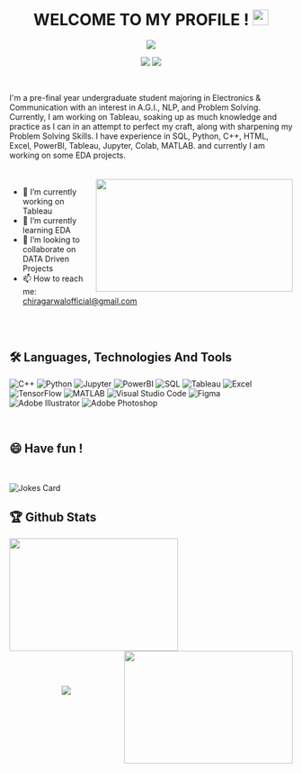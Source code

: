 <h1 align="center">
  WELCOME TO MY PROFILE !
  <img src="https://media.giphy.com/media/hvRJCLFzcasrR4ia7z/giphy.gif" width="28">
</h1>



<p align="center">
  <img src="https://readme-typing-svg.herokuapp.com?color=9644F4&size=50&center=true&vCenter=true&width=550&height=70&lines=I'm+Chirag+Agarwal;An+DATA+Enthusiast;A+Student+Developer;A+Problem+Solver">
</p>



<p align="center">
  <a href="https://www.linkedin.com/in/chirag-agarwal-000351247/"><img src="https://img.shields.io/badge/LinkedIn-0077B5?style=for-the-badge&logo=linkedin&logoColor=white"></a>
  <a href="https://leetcode.com/chiragarwalofficial/"><img src="https://img.shields.io/badge/-LeetCode-FFA116?style=for-the-badge&logo=LeetCode&logoColor=black"></a>
<!--   <a href="https://twitter.com/see_d_rat"><img src="https://img.shields.io/badge/Twitter-1DA1F2?style=for-the-badge&logo=twitter&logoColor=white"></a> -->
</p>
<br>

I'm a pre-final year undergraduate student majoring in Electronics & Communication with an interest in A.G.I., NLP, and Problem Solving. Currently, I am working on Tableau, soaking up as much knowledge and practice as I can in an attempt to perfect my craft, along with sharpening my Problem Solving Skills. I have experience in SQL, Python, C++, HTML, Excel, PowerBI, Tableau, Jupyter, Colab, MATLAB. and currently I am working on some EDA projects.
<br>
<br>
<br>
<img align="right" src="https://cdn.dribbble.com/users/2646423/screenshots/5507196/computer.gif" height="200px" width="350px">


- 🔭 I’m currently working on Tableau <br>
- 🌱 I’m currently learning EDA <br>
- 👯 I’m looking to collaborate on DATA Driven Projects  <br>
- 📫 How to reach me: chiragarwalofficial@gmail.com <br>

<br><br>

## 🛠 Languages, Technologies And Tools
![C++](https://img.shields.io/badge/c++-%2300599C.svg?style=for-the-badge&logo=c%2B%2B&logoColor=white)
![Python](https://img.shields.io/badge/python-3670A0?style=for-the-badge&logo=python&logoColor=ffdd54)
![Jupyter](https://img.shields.io/badge/jupyter-%23E34F26.svg?style=for-the-badge&logo=jupyter&logoColor=white)
![PowerBI](https://img.shields.io/badge/powerBI-%231572B6.svg?style=for-the-badge&logo=powerBI&logoColor=white)
![SQL](https://img.shields.io/badge/sql-%23593d88.svg?style=for-the-badge&logo=sql&logoColor=white)
![Tableau](https://img.shields.io/badge/tableau-%23007ACC.svg?style=for-the-badge&logo=tableau&logoColor=white)
![Excel](https://img.shields.io/badge/excel-%2331A8FF.svg?style=for-the-badge&logo=excel&logoColor=%2361DAFB)
![TensorFlow](https://img.shields.io/badge/tensorflow-%2300599C.svg?style=for-the-badge&logo=tensorflow&logoColor=white)
![MATLAB](https://img.shields.io/badge/matlab-%23593d88.svg?style=for-the-badge&logo=matlab&logoColor=white)
![Visual Studio Code](https://img.shields.io/badge/Visual%20Studio%20Code-0078d7.svg?style=for-the-badge&logo=visual-studio-code&logoColor=white)
![Figma](https://img.shields.io/badge/figma-%23F24E1E.svg?style=for-the-badge&logo=figma&logoColor=white)
![Adobe Illustrator](https://img.shields.io/badge/adobeillustrator-%23FF9A00.svg?style=for-the-badge&logo=adobeillustrator&logoColor=white)
![Adobe Photoshop](https://img.shields.io/badge/adobephotoshop-%2331A8FF.svg?style=for-the-badge&logo=adobephotoshop&logoColor=white)

<br>
<h2>😄 Have fun ! </h2>
<br>
<p align="centre">
  <img src="https://readme-jokes.vercel.app/api?theme=tokyonight" alt="Jokes Card" />
</p>

## 🏆 Github Stats
<p align="left">
<a href="https://github.com/chiragarwal26/github-readme-stats"><img height="200px" width="300px" src="https://github-readme-stats.vercel.app/api?username=chiragarwal26&theme=midnight-purple&count_private=true&show_icons=true&hide_border=true"></a>
<a href="https://git.io/streak-stats"><img align="right" height="200px" width=300px" src="http://github-readme-streak-stats.herokuapp.com?user=chiragarwal26&theme=midnight-purple&hide_border=true&fire=F98404&ring=F98404"></a>
</p>

<br><br>
<p align="center">
  <img src="https://komarev.com/ghpvc/?username=chiragarwal26">
</p>
